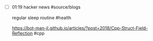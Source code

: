 
- [ ] 01:19 hacker news #source/blogs<br><br>regular sleep routine #health<br><br>https://bot-man-jl.github.io/articles/?post=2018/Cpp-Struct-Field-Reflection #cpp